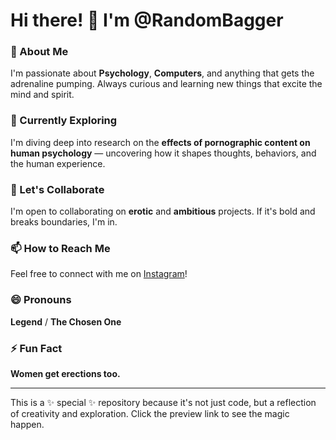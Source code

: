 # Hi there! 👋 I'm @RandomBagger

### 👀 About Me
I'm passionate about **Psychology**, **Computers**, and anything that gets the adrenaline pumping. Always curious and learning new things that excite the mind and spirit.

### 🌱 Currently Exploring
I'm diving deep into research on the **effects of pornographic content on human psychology** — uncovering how it shapes thoughts, behaviors, and the human experience.

### 💞️ Let's Collaborate
I'm open to collaborating on **erotic** and **ambitious** projects. If it's bold and breaks boundaries, I'm in.

### 📫 How to Reach Me
Feel free to connect with me on [Instagram](https://www.instagram.com/randombagger/)!

### 😄 Pronouns
**Legend** / **The Chosen One**

### ⚡ Fun Fact
**Women get erections too.**

---

This is a ✨ special ✨ repository because it's not just code, but a reflection of creativity and exploration. Click the preview link to see the magic happen.
